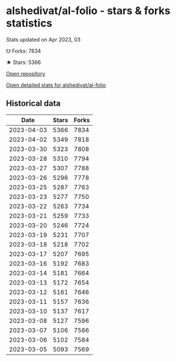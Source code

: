 # alshedivat/al-folio - stars & forks statistics

Stats updated on Apr 2023, 03

☋ Forks: 7834

★ Stars: 5366

[Open repository](https://github.com/alshedivat/al-folio)

[Open detailed stats for alshedivat/al-folio](https://reviewgithub.com/rep/alshedivat/al-folio)

## Historical data
| Date | Stars | Forks |
|------|-------|-------|
| 2023-04-03 | 5366 | 7834 | 
| 2023-04-02 | 5349 | 7818 | 
| 2023-03-30 | 5323 | 7808 | 
| 2023-03-28 | 5310 | 7794 | 
| 2023-03-27 | 5307 | 7788 | 
| 2023-03-26 | 5296 | 7778 | 
| 2023-03-25 | 5287 | 7763 | 
| 2023-03-23 | 5277 | 7750 | 
| 2023-03-22 | 5263 | 7734 | 
| 2023-03-21 | 5259 | 7733 | 
| 2023-03-20 | 5246 | 7724 | 
| 2023-03-19 | 5231 | 7707 | 
| 2023-03-18 | 5218 | 7702 | 
| 2023-03-17 | 5207 | 7695 | 
| 2023-03-16 | 5192 | 7683 | 
| 2023-03-14 | 5181 | 7664 | 
| 2023-03-13 | 5172 | 7654 | 
| 2023-03-12 | 5161 | 7646 | 
| 2023-03-11 | 5157 | 7636 | 
| 2023-03-10 | 5137 | 7617 | 
| 2023-03-08 | 5127 | 7596 | 
| 2023-03-07 | 5106 | 7586 | 
| 2023-03-06 | 5102 | 7584 | 
| 2023-03-05 | 5093 | 7569 | 

